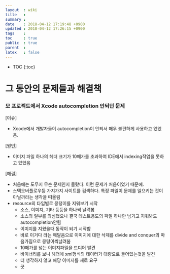 ```yaml
---
layout  : wiki
title   : 
summary : 
date    : 2018-04-12 17:19:48 +0900
updated : 2018-04-12 17:26:15 +0900
tags    : 
toc     : true
public  : true
parent  : 
latex   : false
---
```

* TOC
{:toc}

# 그 동안의 문제들과 해결책

### 모 프로젝트에서 Xcode autocompletion 안되던 문제
[이슈]
- Xcode에서 개발자들이 autocompletion이 안되서 매우 불편하게 사용하고 있었음.

[원인]
- 이미지 파일 하나의 헤더 크기가 10메가를 초과하여 IDE에서 indexing작업을 못하고 있었음

[해결]
- 처음에는 도무지 무슨 문제인지 몰랐다. 이런 문제가 처음이었기 때문에.
- 스택오버플로우등 가지가지 사이트를 검색하다. 특정 파일이 문제를 일으키는 것이 아닐까라는 생각을 떠올림
- resource의 타입별로 뭉텅이를 지워보기 시작
	- 소스, 이미지, 기타 등등을 하나씩 날려봄
	- 소스의 일부를 의심했으나 결국 테스트용도의 파일 하나만 남기고 지워봐도 autocompletion안됨
	- 이미지를 지웠을때 동작이 되기 시작함
	- 바로 이거다 라는 깨달음으로 이미지에 대한 삭제를 divide and conquer의 마음가짐으로 뭉텅이씩날려봄
	- 10메가를 넘는 이미지파일을 드디어 발견
	- 바이너리를 보니 헤더에 xml형식의 데이터가 대량으로 들어있는것을 발견
	- 더 생각하지 않고 해당 이미지를 새로 요구
	- 끗
